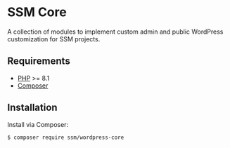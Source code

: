 # SSM Core

A collection of modules to implement custom admin and public WordPress customization for SSM projects.

## Requirements

- [PHP](https://secure.php.net/manual/en/install.php) >= 8.1
- [Composer](https://getcomposer.org/download/)

## Installation

Install via Composer:

```bash
$ composer require ssm/wordpress-core
```
